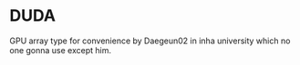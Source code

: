 # DUDA

GPU array type for convenience by Daegeun02 in inha university which no one gonna use except him.
